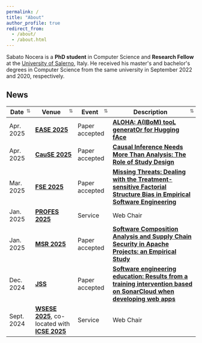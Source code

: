 ```yaml
---
permalink: /
title: "About"
author_profile: true
redirect_from: 
  - /about/
  - /about.html
---
```


Sabato Nocera is a **PhD student** in Computer Science and  **Research Fellow** at the [University of Salerno](https://web.unisa.it/en/university), Italy. He received his master's and bachelor's degrees in Computer Science from the same university in September 2022 and 2020, respectively. 

## News

| Date         | Venue | Event       | Description |
|--------------|-------|-----------------|-------|
| Apr. 2025   | [**EASE 2025**](https://conf.researchr.org/home/ease-2025) | Paper accepted   | [**ALOHA: A(IBoM) tooL generatOr for Hugging fAce**](#) |
| Apr. 2025   | [**CauSE 2025**](https://causality-software-engineering.github.io/cause-workshop-2025/) | Paper accepted   | [**Causal Inference Needs More Than Analysis: The Role of Study Design**](#) |
| Mar. 2025   | [**FSE 2025**](https://conf.researchr.org/track/fse-2025/fse-2025-ideas-visions-and-reflections) | Paper accepted   | [**Missing Threats: Dealing with the Treatment-sensitive Factorial Structure Bias in Empirical Software Engineering**](#) |
| Jan. 2025 | [**PROFES 2025**](https://conf.researchr.org/home/profes-2025) | Service        | Web Chair |
| Jan. 2025 | [**MSR 2025**](https://2025.msrconf.org/track/msr-2025-technical-papers) | Paper accepted   | [**Software Composition Analysis and Supply Chain Security in Apache Projects: an Empirical Study**](https://sabato-nocera.github.io/publications/#j1-bibtex) |
| Dec. 2024| [**JSS**](https://www.sciencedirect.com/journal/journal-of-systems-and-software) | Paper accepted   | [**Software engineering education: Results from a training intervention based on SonarCloud when developing web apps**](https://doi.org/10.1016/j.jss.2024.112308) |
| Sept. 2024| [**WSESE 2025**](https://conf.researchr.org/home/icse-2025/wsese-2025), co-located with [**ICSE 2025**](https://conf.researchr.org/home/icse-2025) | Service | Web Chair |





<style>
  th {
    cursor: pointer;
    position: relative;
    padding-right: 20px; /* space for arrow */
  }

  th::after {
    content: '⇅'; /* initial state */
    position: absolute;
    right: 5px;
    font-size: 0.8em;
    color: #888;
  }

  th.sorted.asc::after {
    content: '↑';
  }

  th.sorted.desc::after {
    content: '↓';
  }
</style>

<script src="https://unpkg.com/tablesort@5.3.0/dist/tablesort.min.js"></script>

<script>
  document.addEventListener('DOMContentLoaded', function () {
    document.querySelectorAll("table").forEach(function(table) {
      const sort = new Tablesort(table);

      table.querySelectorAll("th").forEach(th => {
        th.addEventListener("click", () => {
          table.querySelectorAll("th").forEach(header => header.classList.remove("sorted", "asc", "desc"));
          th.classList.add("sorted");
          if (th.getAttribute("aria-sort") === "ascending") {
            th.classList.add("asc");
          } else if (th.getAttribute("aria-sort") === "descending") {
            th.classList.add("desc");
          }
        });
      });
    });
  });
</script>

